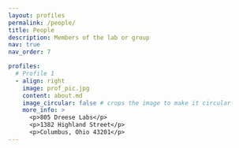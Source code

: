 ```yaml
---
layout: profiles
permalink: /people/
title: People
description: Members of the lab or group
nav: true
nav_order: 7

profiles:
  # Profile 1
  - align: right
    image: prof_pic.jpg
    content: about.md
    image_circular: false # crops the image to make it circular
    more_info: >
      <p>805 Dreese Labs</p>
      <p>1382 Highland Street</p>
      <p>Columbus, Ohio 43201</p>
---
```

